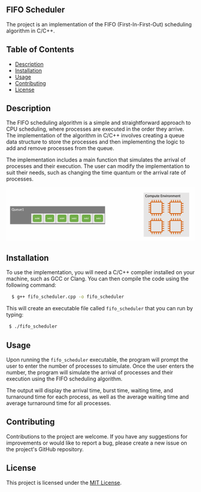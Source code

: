 ## FIFO Scheduler

The project is an implementation of the FIFO (First-In-First-Out) scheduling algorithm in C/C++.

## Table of Contents

- [Description](#description)
- [Installation](#installation)
- [Usage](#usage)
- [Contributing](#contributing)
- [License](#license)

## Description

The FIFO scheduling algorithm is a simple and straightforward approach to CPU scheduling, where processes are executed in the order they arrive. The implementation of the algorithm in C/C++ involves creating a queue data structure to store the processes and then implementing the logic to add and remove processes from the queue.

The implementation includes a main function that simulates the arrival of processes and their execution. The user can modify the implementation to suit their needs, such as changing the time quantum or the arrival rate of processes.

<p align ="center">
      <img src="/assets/images/fifo_single_queue.gif" alt="fifo_single_queue">
</p> 

## Installation

To use the implementation, you will need a C/C++ compiler installed on your machine, such as GCC or Clang. You can then compile the code using the following command:
 ```sh
   $ g++ fifo_scheduler.cpp -o fifo_scheduler
 ```

This will create an executable file called `fifo_scheduler` that you can run by typing:
 ```sh
  $ ./fifo_scheduler
 ```
 
 
## Usage

Upon running the `fifo_scheduler` executable, the program will prompt the user to enter the number of processes to simulate. Once the user enters the number, the program will simulate the arrival of processes and their execution using the FIFO scheduling algorithm. 

The output will display the arrival time, burst time, waiting time, and turnaround time for each process, as well as the average waiting time and average turnaround time for all processes.

## Contributing

Contributions to the project are welcome. If you have any suggestions for improvements or would like to report a bug, please create a new issue on the project's GitHub repository.

## License

This project is licensed under the [MIT License](https://opensource.org/licenses/MIT).




